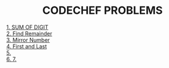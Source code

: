 <h1 align="center">CODECHEF PROBLEMS</h1>
<a href="https://www.codechef.com/problems/FLOW006"> 1. SUM OF DIGIT</a><br>
<a href="https://www.codechef.com/problems/FLOW002"> 2. Find Remainder </a><br>
<a href="https://www.codechef.com/problems/START01"> 3. Mirror Number </a><br>
<a href="https://www.codechef.com/problems/FLOW004"> 4. First and Last</a><br>
<a href=""> 5. </a><br>
<a href=""> 6. </a>
<a href=""> 7. </a>